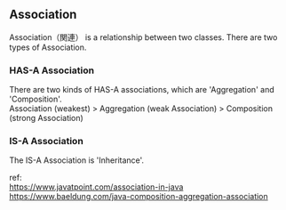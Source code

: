 ## Association
Association（関連） is a relationship between two classes. There are two types of Association.   
    
### HAS-A Association
There are two kinds of HAS-A associations, which are 'Aggregation' and 'Composition'.  
Association (weakest) > Aggregation (weak Association) > Composition (strong Association)
    
### IS-A Association
The IS-A Association is 'Inheritance'.
    
    
ref:   
https://www.javatpoint.com/association-in-java  
https://www.baeldung.com/java-composition-aggregation-association  
